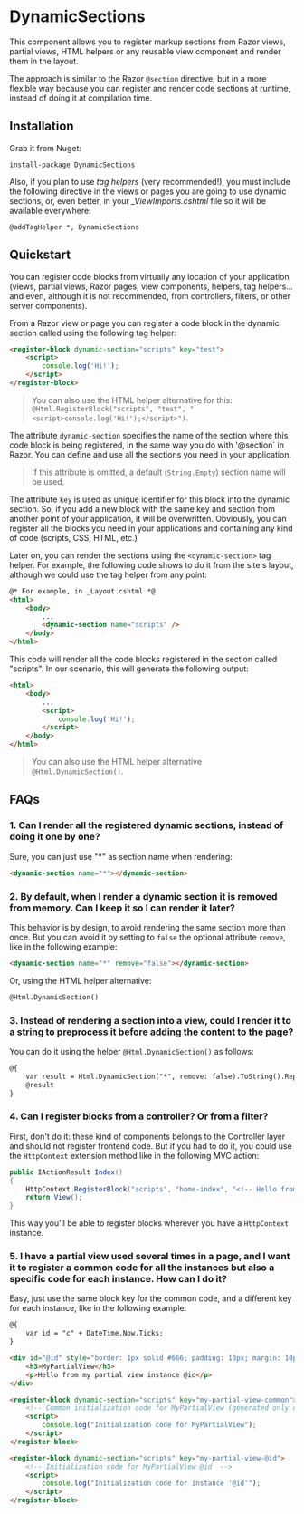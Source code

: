 # DynamicSections

This component allows you to register markup sections from Razor views, partial views, HTML helpers or any reusable view component and render them in the layout.

The approach is similar to the Razor `@section` directive, but in a more flexible way because you can register and render code sections at runtime, instead of doing it at compilation time.

## Installation

Grab it from Nuget:

```
install-package DynamicSections
```
Also, if you plan to use _tag helpers_ (very recommended!), you must include the following directive in the views or pages you are going to use dynamic sections, or, even better, in your *_ViewImports.cshtml* file so it will be available everywhere:
```
@addTagHelper *, DynamicSections
```

## Quickstart

You can register code blocks from virtually any location of your application (views, partial views, Razor pages, view components, helpers, tag helpers... and even, although it is not recommended, from controllers, filters, or other server components).

From a Razor view or page you can register a code block in the dynamic section called using the following tag helper:
```html
<register-block dynamic-section="scripts" key="test">
    <script>
        console.log('Hi!');
    </script>
</register-block>
```
> You can also use the HTML helper alternative for this: `@Html.RegisterBlock("scripts", "test", "<script>console.log('Hi!');</script>")`.

The attribute `dynamic-section` specifies the name of the section where this code block is being registered, in the same way you do with '@section` in Razor. You can define and use all the sections you need in your application.

> If this attribute is omitted, a default (`String.Empty`) section name will be used.

The attribute `key` is used as unique identifier for this block into the dynamic section. So, if you add a new block with the same key and section from another point of your application, it will be overwritten. Obviously, you can register all the blocks you need in your applications and containing any kind  of code (scripts, CSS, HTML, etc.)

Later on, you can render the sections using the `<dynamic-section>` tag helper. For example, the following code shows to do it from the site's layout, although we could use the tag helper from any point:
```html
@* For example, in _Layout.cshtml *@
<html>
    <body>
        ...
        <dynamic-section name="scripts" />
    </body>
</html>
```
This code will render all the code blocks registered in the section called "scripts". In our scenario, this will generate the following output:
```html
<html>
    <body>
        ...
        <script>
            console.log('Hi!');
        </script>        
    </body>
</html>
```
> You can also use the HTML helper alternative `@Html.DynamicSection()`.
## FAQs

### 1. Can I render all the registered dynamic sections, instead of doing it one by one?

Sure, you can just use "*" as section name when rendering:
```html
<dynamic-section name="*"></dynamic-section>
```

### 2. By default, when I render a dynamic section it is removed from memory. Can I keep it so I can render it later?
This behavior is by design, to avoid rendering the same section more than once. But you can avoid it by setting to `false` the optional attribute `remove`, like in the following example:
```html
<dynamic-section name="*" remove="false"></dynamic-section>
```
Or, using the HTML helper alternative:
```html
@Html.DynamicSection()
```

### 3. Instead of rendering a section into a view, could I render it to a string to preprocess it before adding the content to the page?
You can do it using the helper `@Html.DynamicSection()` as follows:
```html
@{
    var result = Html.DynamicSection("*", remove: false).ToString().Replace("e", "E");
    @result
}
```

### 4. Can I register blocks from a controller? Or from a filter?
First, don't do it: these kind of components belongs to the Controller layer and should not register frontend code. But if you had to do it, you could use the `HttpContext` extension method like in the following MVC action:
```cs
public IActionResult Index()
{
    HttpContext.RegisterBlock("scripts", "home-index", "<!-- Hello from the controller! -->");
    return View();
}
```
This way you'll be able to register blocks wherever you have a `HttpContext` instance.

### 5. I have a partial view used several times in a page, and I want it to register a common code for all the instances but also a specific code for each instance. How can I do it?

Easy, just use the same block key for the common code, and a different key for each instance, like in the following example:

```html
@{
    var id = "c" + DateTime.Now.Ticks;
}

<div id="@id" style="border: 1px solid #666; padding: 10px; margin: 10px; background-color: #fafafa">
    <h3>MyPartialView</h3>
    <p>Hello from my partial view instance @id</p>
</div>

<register-block dynamic-section="scripts" key="my-partial-view-common">
    <!-- Common initialization code for MyPartialView (generated only once) -->
    <script>
        console.log("Initialization code for MyPartialView");
    </script>
</register-block>

<register-block dynamic-section="scripts" key="my-partial-view-@id">
    <!-- Initialization code for MyPartialView @id  -->
    <script>
        console.log("Initialization code for instance '@id'");
    </script>
</register-block>
```
